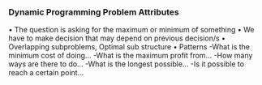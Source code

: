 <h3> Dynamic Programming Problem Attributes </h3>
• The question is asking for the maximum or minimum of something  
• We have to make decision that may depend on previous decision/s  
• Overlapping subproblems, Optimal sub structure  
• Patterns   
  -What is the minimum cost of doing...
  -What is the maximum profit from...
  -How many ways are there to do...
  -What is the longest possible...
  -Is it possible to reach a certain point...

